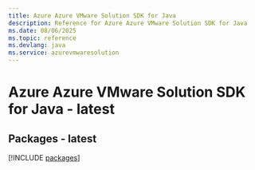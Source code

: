 ```yaml
---
title: Azure Azure VMware Solution SDK for Java
description: Reference for Azure Azure VMware Solution SDK for Java
ms.date: 08/06/2025
ms.topic: reference
ms.devlang: java
ms.service: azurevmwaresolution
---
```

# Azure Azure VMware Solution SDK for Java - latest
## Packages - latest
[!INCLUDE [packages](azure-vmware-solution-index.md)]
